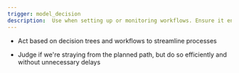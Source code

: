 ```yaml
---
trigger: model_decision
description:  Use when setting up or monitoring workflows. Ensure it enhances workflow, not slows it down
---
```


- Act based on decision trees and workflows to streamline processes

- Judge if we're straying from the planned path, but do so efficiently and without unnecessary delays